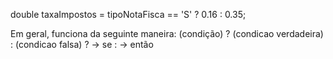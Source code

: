 double taxaImpostos = tipoNotaFisca == 'S' ? 0.16 : 0.35;

Em geral, funciona da seguinte maneira:
(condição) ? (condicao verdadeira) : (condicao falsa)
? -> se
: -> então